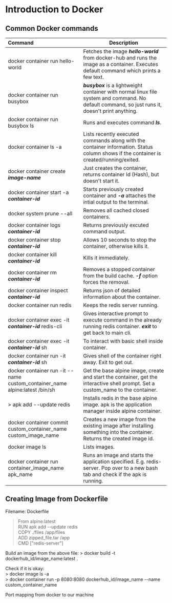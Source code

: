 # Introduction to Docker



## Common Docker commands

| Command                                                      | Description                                                  |
| :----------------------------------------------------------- | ------------------------------------------------------------ |
| docker container run hello-world                             | Fetches the image **_hello-world_** from docker-hub and runs the image as a container. Executes default command which prints a few text. |
| docker container run busybox                                 | _**busybox**_ is a lightweight container with normal linux file system and command. No default command, so just runs it, doesn't print anything. |
| docker container run busybox ls                              | Runs and executes command **_ls_**.                          |
| docker container ls -a                                       | Lists recently executed commands along with the container information. Status column shows if the container is created/running/exited. |
| docker container create _**image-name**_                     | Just creates the container, returns container Id (Hash), but doesn't start it. |
| docker container start -a _**container-id**_                 | Starts previously created container and _**-a**_ attaches the intial output to the terminal. |
| docker system prune --all                                    | Removes all cached closed containers.                        |
| docker container logs _**container-id**_                     | Returns previously excuted command output.                   |
| docker container stop _**container-id**_                     | Allows 10 seconds to stop the container, otherwise kills it. |
| docker container kill _**container-id**_                     | Kills it immediately.                                        |
| docker container rm _**container-id**_                       | Removes a stopped container from the build cache. _**-f**_ option forces the removal. |
| docker container inspect _**container-id**_                  | Returns json of detailed information about the container.    |
| docker container run redis                                   | Keeps the redis server running.                              |
| docker container exec -it _**container-id**_ redis-cli       | Gives interactive prompt to execute command in the already running redis container. _**exit**_ to get back to main cli. |
| docker container exec -it _**container-id**_ sh              | To interact with basic shell inside container.               |
| docker container run -it _**container-id**_ sh               | Gives shell of the container right away. Exit to get out.    |
| docker container run -it --name custom_container_name alpine:latest /bin/sh | Get the base alpine image, create and start the container, get the interactive shell prompt. Set a custom_name to the container. |
| > apk add --update redis                                     | Installs redis in the base alpine image. apk is the application manager inside alpine container. |
| docker container commit custom_container_name custom_image_name | Creates a new image from the existing image after installing something into the container. Returns the created image id. |
| docker image ls                                              | Lists images.                                                |
| docker container run container_image_name apk_name           | Runs an image and starts the application specified. E.g. redis-server. Pop over to a new bash tab and check if the apk is running. |

## Creating Image from Dockerfile

Filename: Dockerfile

> From alpine:latest  
> RUN apk add --update redis  
> COPY ./files /app/files  
> ADD zipped_file.tar /app  
> CMD ["redis-server"]

Build an image from the above file:
\> docker build -t dockerhub_id/image_name:latest .

Check if it is okay:  
\> docker image ls -a  
\> docker container run -p 8080:8080 dockerhub_id/image_name --name custom_container_name

Port mapping from docker to our machine